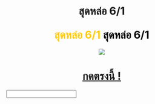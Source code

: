 <!DOCTYPE html>
<html>

<head>
  <title>Germuno</title>
</head>

<body>
  <h1>
    <center>
      <strong>
      <p>สุดหล่อ 6/1 </p></strong>
      <span style="color: #fc0;">สุดหล่อ 6/1</span>
      <span style="color: #000000;">
        สุดหล่อ 6/1
      </span>
    </center>
  </h1>
  <center>
    <img
      src="https://cdn.discordapp.com/attachments/872087227763666944/1171126317769576508/snapedit_1698598347946.png?ex=655b8b60&is=65491660&hm=9d788368f60f66f6f01fe354b3b663f571fb85554f58f95a89b3e3848ba285e8&">
    <h1>
      <a href="https://youtu.be/s6Tv0CatF8Y?si=N4BUd0kLqO9XHi1D"> กดตรงนี้ ! </a>
    </h1>
  </center>
</body>
<input type="text"
</html>
